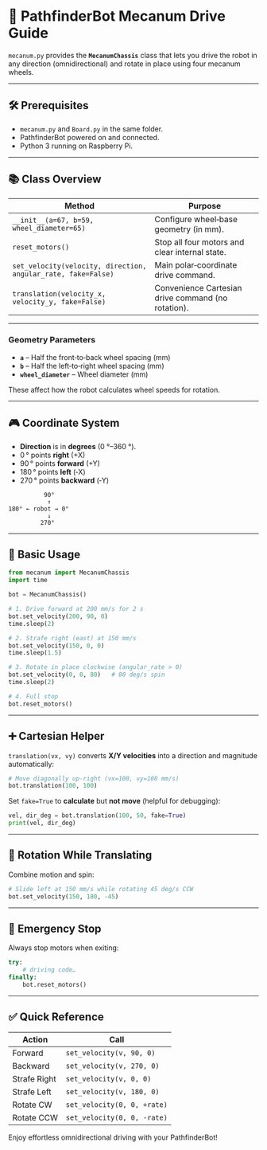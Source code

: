 
# 🚗 PathfinderBot Mecanum Drive Guide

`mecanum.py` provides the **`MecanumChassis`** class that lets you drive the robot in any direction (omnidirectional) and rotate in place using four mecanum wheels.

---

## 🛠️ Prerequisites

- `mecanum.py` and `Board.py` in the same folder.
- PathfinderBot powered on and connected.
- Python 3 running on Raspberry Pi.

---

## 📚 Class Overview

| Method | Purpose |
|--------|---------|
| `__init__(a=67, b=59, wheel_diameter=65)` | Configure wheel‑base geometry (in mm). |
| `reset_motors()` | Stop all four motors and clear internal state. |
| `set_velocity(velocity, direction, angular_rate, fake=False)` | Main polar‑coordinate drive command. |
| `translation(velocity_x, velocity_y, fake=False)` | Convenience Cartesian drive command (no rotation). |

---

### Geometry Parameters

- **`a`** – Half the front‑to‑back wheel spacing (mm)
- **`b`** – Half the left‑to‑right wheel spacing (mm)
- **`wheel_diameter`** – Wheel diameter (mm)

These affect how the robot calculates wheel speeds for rotation.

---

## 🎮 Coordinate System

- **Direction** is in **degrees** (0 °–360 °).
- 0 ° points **right** (+X)  
- 90 ° points **forward** (+Y)  
- 180 ° points **left** (‑X)  
- 270 ° points **backward** (‑Y)

```
          90°
           ↑
180° ← robot → 0°
           ↓
         270°
```

---

## 🚦 Basic Usage

```python
from mecanum import MecanumChassis
import time

bot = MecanumChassis()

# 1. Drive forward at 200 mm/s for 2 s
bot.set_velocity(200, 90, 0)
time.sleep(2)

# 2. Strafe right (east) at 150 mm/s
bot.set_velocity(150, 0, 0)
time.sleep(1.5)

# 3. Rotate in place clockwise (angular_rate > 0)
bot.set_velocity(0, 0, 80)   # 80 deg/s spin
time.sleep(2)

# 4. Full stop
bot.reset_motors()
```

---

## ➕ Cartesian Helper

`translation(vx, vy)` converts **X/Y velocities** into a direction and magnitude automatically:

```python
# Move diagonally up‑right (vx=100, vy=100 mm/s)
bot.translation(100, 100)
```

Set `fake=True` to **calculate** but **not move** (helpful for debugging):

```python
vel, dir_deg = bot.translation(100, 50, fake=True)
print(vel, dir_deg)
```

---

## 🔄 Rotation While Translating

Combine motion and spin:

```python
# Slide left at 150 mm/s while rotating 45 deg/s CCW
bot.set_velocity(150, 180, -45)
```

---

## 🛑 Emergency Stop

Always stop motors when exiting:

```python
try:
    # driving code…
finally:
    bot.reset_motors()
```

---

## ✅ Quick Reference

| Action | Call |
|--------|------|
| Forward | `set_velocity(v, 90, 0)` |
| Backward | `set_velocity(v, 270, 0)` |
| Strafe Right | `set_velocity(v, 0, 0)` |
| Strafe Left | `set_velocity(v, 180, 0)` |
| Rotate CW | `set_velocity(0, 0, +rate)` |
| Rotate CCW | `set_velocity(0, 0, -rate)` |

Enjoy effortless omnidirectional driving with your PathfinderBot!
